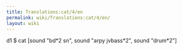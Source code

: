 ```yaml
---
title: Translations:cat/4/en
permalink: wiki/Translations:cat/4/en/
layout: wiki
---
```


d1 $ cat \[sound "bd\*2 sn", sound "arpy jvbass\*2", sound "drum\*2"\]
